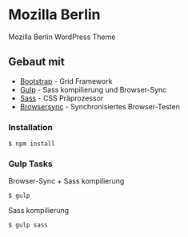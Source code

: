 # Mozilla Berlin

Mozilla Berlin WordPress Theme

## Gebaut mit

* [Bootstrap](http://www.dropwizard.io/1.0.2/docs/) - Grid Framework
* [Gulp](https://maven.apache.org/) - Sass kompilierung und Browser-Sync
* [Sass](http://sass-lang.com/) - CSS Präprozessor
* [Browsersync](https://browsersync.io/) - Synchronisiertes Browser-Testen

### Installation

```
$ npm install
```

### Gulp Tasks

Browser-Sync + Sass kompilierung

```
$ gulp
```

Sass kompilierung

```
$ gulp sass
```